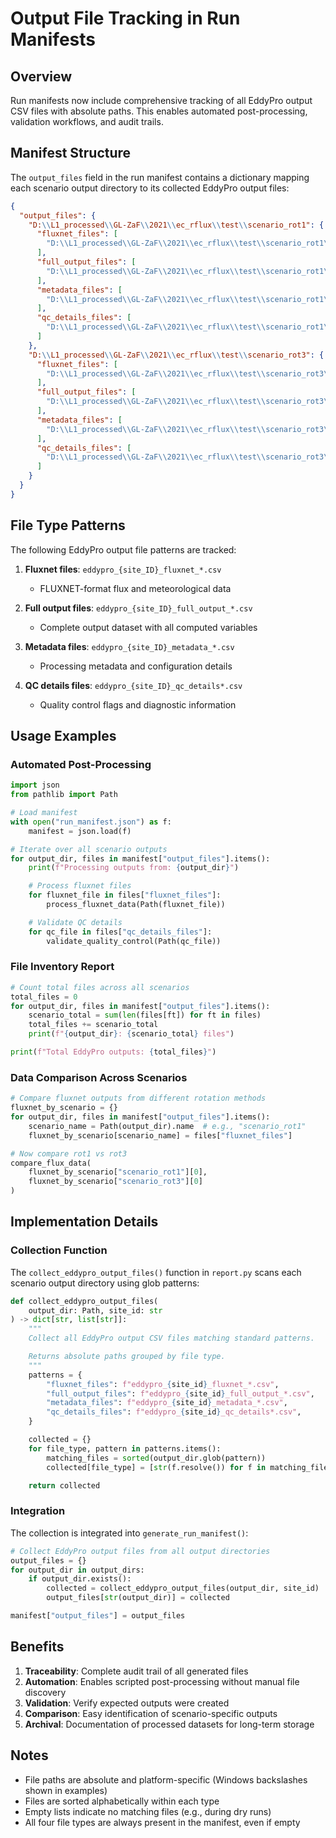 # Output File Tracking in Run Manifests

## Overview

Run manifests now include comprehensive tracking of all EddyPro output CSV files with absolute paths. This enables automated post-processing, validation workflows, and audit trails.

## Manifest Structure

The `output_files` field in the run manifest contains a dictionary mapping each scenario output directory to its collected EddyPro output files:

```json
{
  "output_files": {
    "D:\\L1_processed\\GL-ZaF\\2021\\ec_rflux\\test\\scenario_rot1": {
      "fluxnet_files": [
        "D:\\L1_processed\\GL-ZaF\\2021\\ec_rflux\\test\\scenario_rot1\\eddypro_GL-ZaF_fluxnet_2024-11-18T185928_adv.csv"
      ],
      "full_output_files": [
        "D:\\L1_processed\\GL-ZaF\\2021\\ec_rflux\\test\\scenario_rot1\\eddypro_GL-ZaF_full_output_2024-11-18T185928_adv.csv"
      ],
      "metadata_files": [
        "D:\\L1_processed\\GL-ZaF\\2021\\ec_rflux\\test\\scenario_rot1\\eddypro_GL-ZaF_metadata_2024-11-18T185928_adv.csv"
      ],
      "qc_details_files": [
        "D:\\L1_processed\\GL-ZaF\\2021\\ec_rflux\\test\\scenario_rot1\\eddypro_GL-ZaF_qc_details_2024-11-18T165300_adv.csv"
      ]
    },
    "D:\\L1_processed\\GL-ZaF\\2021\\ec_rflux\\test\\scenario_rot3": {
      "fluxnet_files": [
        "D:\\L1_processed\\GL-ZaF\\2021\\ec_rflux\\test\\scenario_rot3\\eddypro_GL-ZaF_fluxnet_2024-11-18T190000_adv.csv"
      ],
      "full_output_files": [
        "D:\\L1_processed\\GL-ZaF\\2021\\ec_rflux\\test\\scenario_rot3\\eddypro_GL-ZaF_full_output_2024-11-18T190000_adv.csv"
      ],
      "metadata_files": [
        "D:\\L1_processed\\GL-ZaF\\2021\\ec_rflux\\test\\scenario_rot3\\eddypro_GL-ZaF_metadata_2024-11-18T190000_adv.csv"
      ],
      "qc_details_files": [
        "D:\\L1_processed\\GL-ZaF\\2021\\ec_rflux\\test\\scenario_rot3\\eddypro_GL-ZaF_qc_details_2024-11-18T170000_adv.csv"
      ]
    }
  }
}
```

## File Type Patterns

The following EddyPro output file patterns are tracked:

1. **Fluxnet files**: `eddypro_{site_ID}_fluxnet_*.csv`
   - FLUXNET-format flux and meteorological data

2. **Full output files**: `eddypro_{site_ID}_full_output_*.csv`
   - Complete output dataset with all computed variables

3. **Metadata files**: `eddypro_{site_ID}_metadata_*.csv`
   - Processing metadata and configuration details

4. **QC details files**: `eddypro_{site_ID}_qc_details*.csv`
   - Quality control flags and diagnostic information

## Usage Examples

### Automated Post-Processing

```python
import json
from pathlib import Path

# Load manifest
with open("run_manifest.json") as f:
    manifest = json.load(f)

# Iterate over all scenario outputs
for output_dir, files in manifest["output_files"].items():
    print(f"Processing outputs from: {output_dir}")

    # Process fluxnet files
    for fluxnet_file in files["fluxnet_files"]:
        process_fluxnet_data(Path(fluxnet_file))

    # Validate QC details
    for qc_file in files["qc_details_files"]:
        validate_quality_control(Path(qc_file))
```

### File Inventory Report

```python
# Count total files across all scenarios
total_files = 0
for output_dir, files in manifest["output_files"].items():
    scenario_total = sum(len(files[ft]) for ft in files)
    total_files += scenario_total
    print(f"{output_dir}: {scenario_total} files")

print(f"Total EddyPro outputs: {total_files}")
```

### Data Comparison Across Scenarios

```python
# Compare fluxnet outputs from different rotation methods
fluxnet_by_scenario = {}
for output_dir, files in manifest["output_files"].items():
    scenario_name = Path(output_dir).name  # e.g., "scenario_rot1"
    fluxnet_by_scenario[scenario_name] = files["fluxnet_files"]

# Now compare rot1 vs rot3
compare_flux_data(
    fluxnet_by_scenario["scenario_rot1"][0],
    fluxnet_by_scenario["scenario_rot3"][0]
)
```

## Implementation Details

### Collection Function

The `collect_eddypro_output_files()` function in `report.py` scans each scenario output directory using glob patterns:

```python
def collect_eddypro_output_files(
    output_dir: Path, site_id: str
) -> dict[str, list[str]]:
    """
    Collect all EddyPro output CSV files matching standard patterns.

    Returns absolute paths grouped by file type.
    """
    patterns = {
        "fluxnet_files": f"eddypro_{site_id}_fluxnet_*.csv",
        "full_output_files": f"eddypro_{site_id}_full_output_*.csv",
        "metadata_files": f"eddypro_{site_id}_metadata_*.csv",
        "qc_details_files": f"eddypro_{site_id}_qc_details*.csv",
    }

    collected = {}
    for file_type, pattern in patterns.items():
        matching_files = sorted(output_dir.glob(pattern))
        collected[file_type] = [str(f.resolve()) for f in matching_files]

    return collected
```

### Integration

The collection is integrated into `generate_run_manifest()`:

```python
# Collect EddyPro output files from all output directories
output_files = {}
for output_dir in output_dirs:
    if output_dir.exists():
        collected = collect_eddypro_output_files(output_dir, site_id)
        output_files[str(output_dir)] = collected

manifest["output_files"] = output_files
```

## Benefits

1. **Traceability**: Complete audit trail of all generated files
2. **Automation**: Enables scripted post-processing without manual file discovery
3. **Validation**: Verify expected outputs were created
4. **Comparison**: Easy identification of scenario-specific outputs
5. **Archival**: Documentation of processed datasets for long-term storage

## Notes

- File paths are absolute and platform-specific (Windows backslashes shown in examples)
- Files are sorted alphabetically within each type
- Empty lists indicate no matching files (e.g., during dry runs)
- All four file types are always present in the manifest, even if empty
